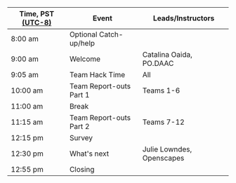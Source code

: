 | Time, PST [(UTC-8)](https://www.timeanddate.com/time/zones/pst) | Event | Leads/Instructors |
|------|-------|-------------------|
| 8:00 am | Optional Catch-up/help |  |
| 9:00 am | Welcome | Catalina Oaida, PO.DAAC |
| 9:05 am | Team Hack Time | All |
| 10:00 am | Team Report-outs Part 1 | Teams 1-6 |
| 11:00 am | Break | |
| 11:15 am | Team Report-outs Part 2 | Teams 7-12 |
| 12:15 pm | Survey | |
| 12:30 pm | What's next | Julie Lowndes, Openscapes |
| 12:55 pm | Closing | |
